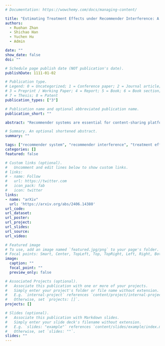 ```yaml
---
# Documentation: https://wowchemy.com/docs/managing-content/

title: "Estimating Treatment Effects under Recommender Interference: A Structured Neural Networks Approach."
authors: 
  - Ruohan Zhan
  - Shichao Han
  - Yuchen Hu
  - Admin

date: ""
show_date: false
doi: ""

# Schedule page publish date (NOT publication's date).
publishDate: 1111-01-02

# Publication type.
# Legend: 0 = Uncategorized; 1 = Conference paper; 2 = Journal article;
# 3 = Preprint / Working Paper; 4 = Report; 5 = Book; 6 = Book section;
# 7 = Thesis; 8 = Patent
publication_types: ["3"]

# Publication name and optional abbreviated publication name.
publication_short: ""

abstract: "Recommender systems are essential for content-sharing platforms by curating personalized content. To evaluate updates to recommender systems targeting content creators, platforms frequently rely on creator-side randomized experiments. The treatment effect measures the change in outcomes when a new algorithm is implemented compared to the status quo. We show that the standard difference-in-means estimator can lead to biased estimates due to recommender interference that arises when treated and control creators compete for exposure. We propose a "recommender choice model" that describes which item gets exposed from a pool containing both treated and control items. By combining a structural choice model with neural networks, this framework directly models the interference pathway while accounting for rich viewer-content heterogeneity. We construct a debiased estimator of the treatment effect and prove it is n‾√-consistent and asymptotically normal with potentially correlated samples. We validate our estimator's empirical performance with a field experiment on Weixin short-video platform. In addition to the standard creator-side experiment, we conduct a costly double-sided randomization design to obtain a benchmark estimate free from interference bias. We show that the proposed estimator yields results comparable to the benchmark, whereas the standard difference-in-means estimator can exhibit significant bias and even produce reversed signs."

# Summary. An optional shortened abstract.
summary: ""

tags: ["recommender system", "recommender interference", "treatment effect estimation", "online content platforms", "creator-side randomization", "semiparametric choice model", "double/debiased estimation and inference"]
categories: []
featured: false

# Custom links (optional).
#   Uncomment and edit lines below to show custom links.
# links:
# - name: Follow
#   url: https://twitter.com
#   icon_pack: fab
#   icon: twitter
links:
- name: "arXiv"
  url: 'https://arxiv.org/abs/2406.14380'
url_code:
url_dataset:
url_poster:
url_project:
url_slides:
url_source:
url_video:

# Featured image
# To use, add an image named `featured.jpg/png` to your page's folder. 
# Focal points: Smart, Center, TopLeft, Top, TopRight, Left, Right, BottomLeft, Bottom, BottomRight.
image:
  caption: ""
  focal_point: ""
  preview_only: false

# Associated Projects (optional).
#   Associate this publication with one or more of your projects.
#   Simply enter your project's folder or file name without extension.
#   E.g. `internal-project` references `content/project/internal-project/index.md`.
#   Otherwise, set `projects: []`.
projects: []

# Slides (optional).
#   Associate this publication with Markdown slides.
#   Simply enter your slide deck's filename without extension.
#   E.g. `slides: "example"` references `content/slides/example/index.md`.
#   Otherwise, set `slides: ""`.
slides: ""
---
```


